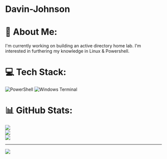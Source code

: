 # Davin-Johnson
# 💫 About Me:
I'm currently working on building an active directory home lab. 
I'm interested in furthering my knowledge in Linux & Powershell.


# 💻 Tech Stack:
![PowerShell](https://img.shields.io/badge/PowerShell-%235391FE.svg?style=for-the-badge&logo=powershell&logoColor=white) ![Windows Terminal](https://img.shields.io/badge/Windows%20Terminal-%234D4D4D.svg?style=for-the-badge&logo=windows-terminal&logoColor=white)
# 📊 GitHub Stats:
![](https://github-readme-stats.vercel.app/api?username=DavinJohnson&theme=dark&hide_border=false&include_all_commits=false&count_private=false)<br/>
![](https://github-readme-streak-stats.herokuapp.com/?user=DavinJohnson&theme=dark&hide_border=false)<br/>
![](https://github-readme-stats.vercel.app/api/top-langs/?username=DavinJohnson&theme=dark&hide_border=false&include_all_commits=false&count_private=false&layout=compact)

---
[![](https://visitcount.itsvg.in/api?id=DavinJohnson&icon=0&color=0)](https://visitcount.itsvg.in)

<!-- Proudly created with GPRM ( https://gprm.itsvg.in ) -->
